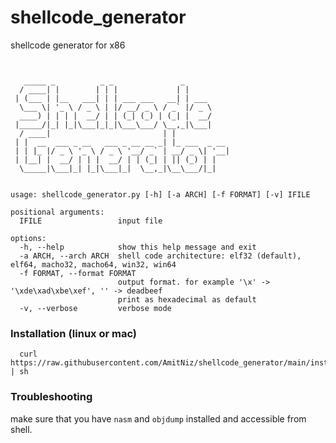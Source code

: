 # shellcode_generator
shellcode generator for x86

```


   _____ _          _ _               _
  / ____| |        | | |             | |
 | (___ | |__   ___| | | ___ ___   __| | ___
  \___ \| '_ \ / _ \ | |/ __/ _ \ / _` |/ _ \
  ____) | | | |  __/ | | (_| (_) | (_| |  __/
 |_____/|_| |_|\___|_|_|\___\___/ \__,_|\___|
  / ____|                         | |
 | |  __  ___ _ __   ___ _ __ __ _| |_ ___  _ __
 | | |_ |/ _ \ '_ \ / _ \ '__/ _` | __/ _ \| '__|
 | |__| |  __/ | | |  __/ | | (_| | || (_) | |
  \_____|\___|_| |_|\___|_|  \__,_|\__\___/|_|


usage: shellcode_generator.py [-h] [-a ARCH] [-f FORMAT] [-v] IFILE

positional arguments:
  IFILE                 input file

options:
  -h, --help            show this help message and exit
  -a ARCH, --arch ARCH  shell code architecture: elf32 (default), elf64, macho32, macho64, win32, win64
  -f FORMAT, --format FORMAT
                        output format. for example '\x' -> '\xde\xad\xbe\xef', '' -> deadbeef
                        print as hexadecimal as default
  -v, --verbose         verbose mode
```

### Installation (linux or mac)
      curl https://raw.githubusercontent.com/AmitNiz/shellcode_generator/main/install.sh | sh

### Troubleshooting
make sure that you have `nasm` and `objdump` installed and accessible from shell.

